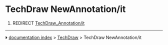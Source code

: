 # TechDraw NewAnnotation/it
1.  REDIRECT [TechDraw_Annotation/it](TechDraw_Annotation/it.md)



---
⏵ [documentation index](../README.md) > [TechDraw](TechDraw_Workbench.md) > TechDraw NewAnnotation/it
